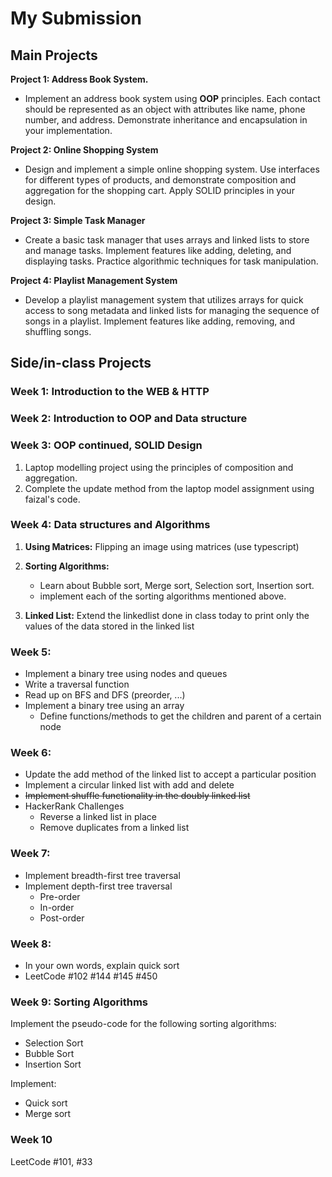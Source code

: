 # My Submission

## Main Projects

**Project 1: Address Book System.**
- Implement an address book system using **OOP** principles. Each contact should be represented as an object with attributes like name, phone number, and address. Demonstrate inheritance and encapsulation in your implementation.

**Project 2: Online Shopping System**
- Design and implement a simple online shopping system. Use interfaces for different types of products, and demonstrate composition and aggregation for the shopping cart. Apply SOLID principles in your design.

**Project 3: Simple Task Manager**
- Create a basic task manager that uses arrays and linked lists to store and manage tasks. Implement features like adding, deleting, and displaying tasks. Practice algorithmic techniques for task manipulation.

**Project 4: Playlist Management System**
- Develop a playlist management system that utilizes arrays for quick access to song metadata and linked lists for managing the sequence of songs in a playlist. Implement features like adding, removing, and shuffling songs.

## Side/in-class Projects

### Week 1: Introduction to the WEB & HTTP

### Week 2: Introduction to OOP and Data structure

### Week 3: OOP continued, SOLID Design
1. Laptop modelling project using the principles of composition and aggregation.
2. Complete the update method from the laptop model assignment using faizal's code.

### Week 4: Data structures and Algorithms

1. **Using Matrices:** Flipping an image using matrices (use typescript)

2. **Sorting Algorithms:**
    - Learn about Bubble sort, Merge sort, Selection sort, Insertion sort.
    - implement each of the sorting algorithms mentioned above.

3. **Linked List:** Extend the linkedlist done in class today to print only the values of the data stored in the linked list

### Week 5: 
- Implement a binary tree using nodes and queues
- Write a traversal function
- Read up on BFS and DFS (preorder, ...)
- Implement a binary tree using an array
    - Define functions/methods to get the children and parent of a certain node

### Week 6:
- Update the add method of the linked list to accept a particular position
- Implement a circular linked list with add and delete
- ~~Implement shuffle functionality in the doubly linked list~~
- HackerRank Challenges
    - Reverse a linked list in place
    - Remove duplicates from a linked list

### Week 7:
- Implement breadth-first tree traversal
- Implement depth-first tree traversal
    - Pre-order
    - In-order
    - Post-order

### Week 8:
- In your own words, explain quick sort
- LeetCode #102 #144 #145 #450

### Week 9: Sorting Algorithms
Implement the pseudo-code for the following sorting algorithms:
- Selection Sort
- Bubble Sort
- Insertion Sort

Implement:
- Quick sort
- Merge sort

### Week 10
LeetCode #101, #33